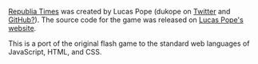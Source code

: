 [Republia Times](http://dukope.com/#trt) was created by Lucas Pope
(dukope on [Twitter](https://twitter.com/dukope)
and [GitHub?](https://github.com/dukope)).
The source code for the game was released on
[Lucas Pope's website](http://dukope.com/#trt).

This is a port of the original flash game to the standard web languages of
JavaScript, HTML, and CSS.
